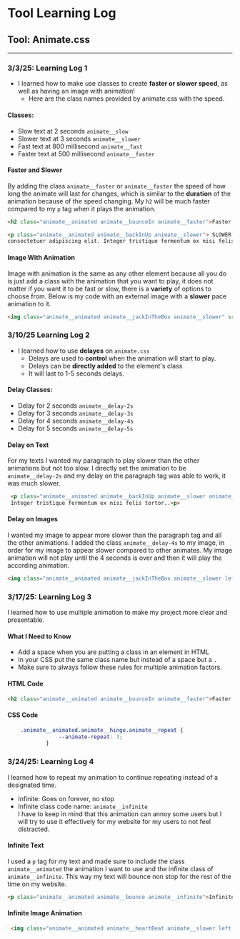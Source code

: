 # Tool Learning Log

## Tool: Animate.css

---

### 3/3/25: Learning Log 1
 * I learned how to make use classes to create **faster or slower speed**, as well as having an image with animation!
    *   Here are the class names provided by animate.css with the speed.
#### Classes:
 * Slow text at 2 seconds `animate__slow`
 * Slower text at 3 seconds `animate__slower`
 * Fast text at 800 millisecond `animate__fast`
 * Faster text at 500 millisecond `animate__faster`
#### Faster and Slower

By adding the class `animate__faster` or `animate__faster` the speed of how long the animate will last for changes, which is similar to the **duration** of the animation because of the speed changing. My `h2` will be much faster compared to my `p` tag when it plays the animation.

```HTML
<h2 class="animate__animated animate__bounceIn animate__faster">Faster heading</h2>

<p class="animate__animated animate__backInUp animate__slower"> SLOWER TEXT Lorem ipsum odor amet,
consectetuer adipiscing elit. Integer tristique fermentum ex nisi felis tortor arcu accumsan..</p>
```

#### Image With Animation
Image with animation is the same as any other element because all you do is just add a class with the animation that you want to play, it does not matter if you want it to be fast or slow, there is a **variety** of options to choose from. Below is my code with an external image with a **slower** pace animation to it.
```HTML
<img class="animate__animated animate__jackInTheBox animate__slower" src="https://static.vecteezy.com/system/resources/thumbnails/018/742/203/small_2x/3d-minimal-world-cartoon-globe-3d-illustration-free-png.png" id="world" alt="" />
```

### 3/10/25 Learning Log 2
 * I learned how to use **delayes** on `animate.css`
   *    Delays are used to **control** when the animation will start to play.
   *    Delays can be **directly added** to the element's class
   *    It will last to 1-5 seconds delays.
#### Delay Classes:
 * Delay for 2 seconds `animate__delay-2s`
 * Delay for 3 seconds `animate__delay-3s`
 * Delay for 4 seconds `animate__delay-4s`
 * Delay for 5 seconds `animate__delay-5s`
#### Delay on Text
For my texts I wanted my paragraph to play slower than the other animations but not too slow. I directly set the animation to be `animate__delay-2s` and my delay on the paragraph tag was able to work, it was much slower.
```HTML
 <p class="animate__animated animate__backInUp animate__slower animate__delay-2s center"> SLOWER TEXT Lorem ipsum odor amet, consectetuer adipiscing elit.
 Integer tristique fermentum ex nisi felis tortor..<p>
```
#### Delay on Images
I wanted my image to appear more slower than the paragraph tag and all the other animations. I added the class `animate__delay-4s` to my image, in order for my image to appear slower compared to other animates. My image animation will not play until the 4 seconds is over and then it will play the according animation.
```HTML
<img class="animate__animated animate__jackInTheBox animate__slower left animate__delay-4s" src="https://static.vecteezy.com/system/resources/thumbnails/018/742/203/small_2x/3d-minimal-world-cartoon-globe-3d-illustration-free-png.png" id="world" alt="" />
```
### 3/17/25: Learning Log 3
I learned how to use multiple animation to make my project more clear and presentable. 
#### What I Need to Know
 * Add a space when you are putting a class in an element in HTML
 * In your CSS put the same class name but instead of a space but a `.`
 * Make sure to always follow these rules for multiple animation factors.
#### HTML Code

```HTML
<h2 class="animate__animated animate__bounceIn animate__faster">Faster heading</h2>
```
#### CSS Code

```CSS
    .animate__animated.animate__hinge.animate__repeat {
                --animate-repeat: 3;
            }
```

### 3/24/25: Learning Log 4
I learned how to repeat my animation to continue repeating instead of a designated time.
 * Infinite: Goes on forever, no stop
 * Infinite class code name: `animate__infinite`                
I have to keep in mind that this animation can annoy some users but I will try to use it effectively for my website for my users to not feel distracted.

#### Infinite Text
I used a `p` tag for my text and made sure to include the class `animate__animated` the animation I want to use and the infinite class of `animate__infinite`. This way my text will bounce non stop for the rest of the time on my website.
```HTML
<p class="animate__animated animate__bounce animate__infinite">Infinite text</p>
```
#### Infinite Image Animation
```HTML
 <img class="animate__animated animate__heartBeat animate__slower left animate__infinite sun" src="https://static.vecteezy.com/system/resources/previews/047/463/682/non_2x/cartoon-sun-transparent-background-free-png.png" id="sun" alt="sun" />
```

<!--

* Links you used today (websites, videos, etc)
* Things you tried, progress you made, etc
* Challenges, a-ha moments, etc
* Questions you still have
* What you're going to try next
-->
